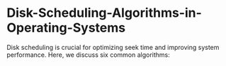 # Disk-Scheduling-Algorithms-in-Operating-Systems
Disk scheduling is crucial for optimizing seek time and improving system performance. Here, we discuss six common algorithms:
